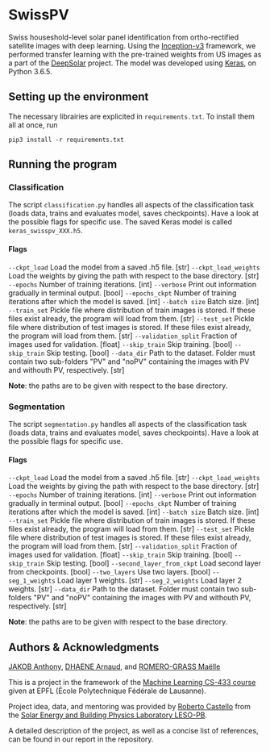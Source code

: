 # SwissPV
Swiss houseshold-level solar panel identification from ortho-rectified satellite images with deep learning. Using the [Inception-v3](https://arxiv.org/pdf/1512.00567.pdf) framework, we performed transfer learning with the pre-trained weights from US images as a part of the [DeepSolar](http://web.stanford.edu/group/deepsolar/home) project.
The model was developed using [Keras](https://keras.io/), on Python 3.6.5.

## Setting up the environment
The necessary librairies are explicited in `requirements.txt`. To install them all at once, run
```
pip3 install -r requirements.txt
```

## Running the program
### Classification
The script ```classification.py``` handles all aspects of the classification task (loads data, trains and evaluates model, saves checkpoints). Have a look at the possible flags for specific use. The saved Keras model is called ```keras_swisspv_XXX.h5```.

#### Flags

`--ckpt_load` Load the model from a saved .h5 file. [str]
`--ckpt_load_weights` Load the weights by giving the path with respect to the base directory. [str]
`--epochs` Number of training iterations. [int]
`--verbose` Print out information gradually in terminal output. [bool]
`--epochs_ckpt` Number of training iterations after which the model is saved. [int]
`--batch size` Batch size. [int]
`--train_set` Pickle file where distribution of train images is stored. If these files exist already, the program will load from them. [str]
`--test_set` Pickle file where distribution of test images is stored. If these files exist already, the program will load from them. [str]
`--validation_split` Fraction of images used for validation. [float]
`--skip_train` Skip training. [bool]
`--skip_train` Skip testing. [bool]
`--data_dir` Path to the dataset. Folder must contain two sub-folders "PV" and "noPV" containing the images with PV and withouth PV, respectively. [str]

**Note**: the paths are to be given with respect to the base directory.

### Segmentation
The script ```segmentation.py``` handles all aspects of the classification task (loads data, trains and evaluates model, saves checkpoints). Have a look at the possible flags for specific use.

#### Flags

`--ckpt_load` Load the model from a saved .h5 file. [str]
`--ckpt_load_weights` Load the weights by giving the path with respect to the base directory. [str]
`--epochs` Number of training iterations. [int]
`--verbose` Print out information gradually in terminal output. [bool]
`--epochs_ckpt` Number of training iterations after which the model is saved. [int]
`--batch size` Batch size. [int]
`--train_set` Pickle file where distribution of train images is stored. If these files exist already, the program will load from them. [str]
`--test_set` Pickle file where distribution of test images is stored. If these files exist already, the program will load from them. [str]
`--validation_split` Fraction of images used for validation. [float]
`--skip_train` Skip training. [bool]
`--skip_train` Skip testing. [bool]
`--second_layer_from_ckpt` Load second layer from checkpoints. [bool]
`--two_layers` Use two layers. [bool]
`--seg_1_weights` Load layer 1 weights. [str]
`--seg_2_weights` Load layer 2 weights. [str]
`--data_dir` Path to the dataset. Folder must contain two sub-folders "PV" and "noPV" containing the images with PV and withouth PV, respectively. [str]

**Note**: the paths are to be given with respect to the base directory.

## Authors & Acknowledgments

[JAKOB Anthony](https://github.com/antjak), [DHAENE Arnaud](https://github.com/arnauddhaene), and [ROMERO-GRASS Maëlle](https://github.com/maelleromero)

This is a project in the framework of the [Machine Learning CS-433 course](https://www.epfl.ch/labs/mlo/machine-learning-cs-433/) given at EPFL (École Polytechnique Fédérale de Lausanne).

Project idea, data, and mentoring was provided by [Roberto Castello](https://people.epfl.ch/roberto.castello) from the [Solar Energy and Building Physics Laboratory LESO-PB](https://www.epfl.ch/labs/leso/).

A detailed description of the project, as well as a concise list of references, can be found in our report in the repository.
